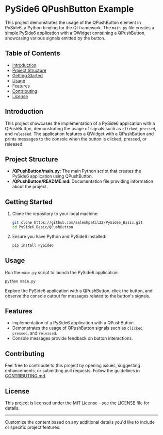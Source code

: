 # PySide6 QPushButton Example

This project demonstrates the usage of the QPushButton element in PySide6, a Python binding for the Qt framework. The `main.py` file creates a simple PySide6 application with a QWidget containing a QPushButton, showcasing various signals emitted by the button.

## Table of Contents

- [Introduction](#introduction)
- [Project Structure](#project-structure)
- [Getting Started](#getting-started)
- [Usage](#usage)
- [Features](#features)
- [Contributing](#contributing)
- [License](#license)

## Introduction

This project showcases the implementation of a PySide6 application with a QPushButton, demonstrating the usage of signals such as `clicked`, `pressed`, and `released`. The application features a QWidget with a QPushButton and prints messages to the console when the button is clicked, pressed, or released.

## Project Structure

- **/QPushButton/main.py**: The main Python script that creates the PySide6 application using QPushButton.
- **/QPushButton/README.md**: Documentation file providing information about the project.

## Getting Started

1. Clone the repository to your local machine:

   ```bash
   git clone https://github.com/aaleshpatil22/PySide6_Basic.git
   cd PySide6_Basic/QPushButton
   ```

2. Ensure you have Python and PySide6 installed:

   ```bash
   pip install PySide6
   ```

## Usage

Run the `main.py` script to launch the PySide6 application:

```bash
python main.py
```

Explore the PySide6 application with a QPushButton, click the button, and observe the console output for messages related to the button's signals.

## Features

- Implementation of a PySide6 application with a QPushButton.
- Demonstrates the usage of QPushButton signals such as `clicked`, `pressed`, and `released`.
- Console messages provide feedback on button interactions.

## Contributing

Feel free to contribute to this project by opening issues, suggesting enhancements, or submitting pull requests. Follow the guidelines in [CONTRIBUTING.md](CONTRIBUTING.md).

## License

This project is licensed under the MIT License - see the [LICENSE](LICENSE) file for details.

---

Customize the content based on any additional details you'd like to include or specific project features.
